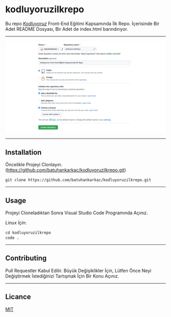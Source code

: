 # kodluyoruzilkrepo

Bu repo *[Kodluyoruz](https://www.kodluyoruz.org/)* Front-End Eğitimi Kapsamında İlk Repo. İçerisinde Bir Adet README Dosyası, Bir Adet de index.html barındırıyor.
***

![](https://raw.githubusercontent.com/batuhankarkac/kodluyoruzilkrepo/f4a50195b2e54b0aa3242ed146f98c7546d301b9/screenshot.png)
***

## Installation

Öncelikle Projeyi Clonlayın. (https://github.com/batuhankarkac/kodluyoruzilkrepo.git)

```
git clone https://github.com/batuhankarkac/kodluyoruzilkrepo.git
```

***

## Usage

Projeyi Cloneladıktan Sonra Visual Studio Code Programında Açınız.

*Linux İçin:*

```
cd kodluyoruzilkrepo
code .
```

***

## Contributing

Pull Requestler Kabul Edilir. Büyük Değişiklikler İçin, Lütfen Önce Neyi Değiştirmek İstediğinizi Tartışmak İçin Bir Konu Açınız.

***

## Licance

[MIT](https://choosealicense.com/licenses/mit/)